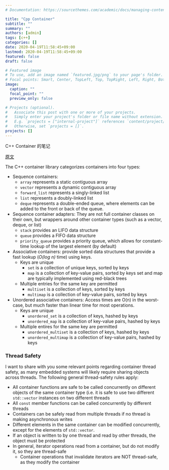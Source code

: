 ```yaml
---
# Documentation: https://sourcethemes.com/academic/docs/managing-content/

title: "Cpp Container"
subtitle: ""
summary: ""
authors: [admin]
tags: [c++]
categories: []
date: 2020-04-19T11:58:45+09:00
lastmod: 2020-04-19T11:58:45+09:00
featured: false
draft: false

# Featured image
# To use, add an image named `featured.jpg/png` to your page's folder.
# Focal points: Smart, Center, TopLeft, Top, TopRight, Left, Right, BottomLeft, Bottom, BottomRight.
image:
  caption: ""
  focal_point: ""
  preview_only: false

# Projects (optional).
#   Associate this post with one or more of your projects.
#   Simply enter your project's folder or file name without extension.
#   E.g. `projects = ["internal-project"]` references `content/project/deep-learning/index.md`.
#   Otherwise, set `projects = []`.
projects: []
---
```


C++ Container 的笔记

[原文](https://embeddedartistry.com/blog/2017/08/02/an-overview-of-c-stl-containers/)

The C++ container library categorizes containers into four types:

- Sequence containers:
  - `array` represents a static contiguous array
  - `vector` represents a dynamic contiguous array
  - `forward_list` represents a singly-linked list
  - `list` represents a doubly-linked list
  - `deque` represents a double-ended queue, where elements can be added to the front or back of the queue.
- Sequence container adapters: They are not full container classes on their own, but wrappers around other container types (such as a vector, deque, or list)
  - `stack` provides an LIFO data structure
  - `queue` provides a FIFO data structure
  - `priority_queue` provides a priority queue, which allows for constant-time lookup of the largest element (by default)
- Associative containers: provide sorted data structures that provide a fast lookup (*O(log n)* time) using keys.
  - Keys are unique
    - `set` is a collection of unique keys, sorted by keys
    - `map` is a collection of key-value pairs, sorted by keys
      set and map are typically implemented using red-black trees
  - Multiple entries for the same key are permitted
    - `multiset` is a collection of keys, sorted by keys
    - `multimap` is a collection of key-value pairs, sorted by keys
- Unordered associative containers: Access times are O(n) in the worst-case, but much faster than linear time for most operations.
  - Keys are unique
    - `unordered_set` is a collection of keys, hashed by keys
    - `unordered_map` is a collection of key-value pairs, hashed by keys
  - Multiple entires for the same key are permitted
    - `unordered_multiset` is a collection of keys, hashed by keys
    - `unordered_multimap` is a collection of key-value pairs, hashed by keys

### Thread Safety

I want to share with you some relevant points regarding container thread safety, as many embedded systems will likely require sharing objects across threads. The following general thread-safety rules apply:

- All container functions are safe to be called concurrently on different objects of the same container type (i.e. it is safe to use two different `std::vector` instances on two different threads
- All `const` member functions can be called concurrently by different threads
- Containers can be safely read from multiple threads if no thread is making asynchronous writes
- Different elements in the same container can be modified concurrently, except for the elements of `std::vector`.
- If an object is written to by one thread and read by other threads, the object must be protected
- In general, iterator operations read from a container, but do not modify it, so they are thread-safe
  - Container operations that invalidate iterators are NOT thread-safe, as they modify the container